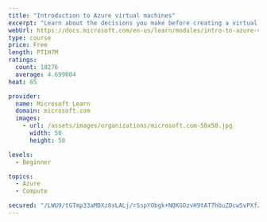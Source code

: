 ```yaml
---
title: "Introduction to Azure virtual machines"
excerpt: "Learn about the decisions you make before creating a virtual machine, the options to create and manage the VM, and the extensions and services you use to manage your VM."
webUrl: https://docs.microsoft.com/en-us/learn/modules/intro-to-azure-virtual-machines/
type: course
price: Free
length: PT1H7M
ratings:
  count: 18276
  average: 4.699004
heat: 65

provider:
  name: Microsoft Learn
  domain: microsoft.com
  images:
    - url: /assets/images/organizations/microsoft.com-50x50.jpg
      width: 50
      height: 50

levels:
  - Beginner

topics:
  - Azure
  - Compute

secured: "/LWU9/tGTmp33aMDXz8xLALj/rSspYObgk+NQKGOzvH9tAT7hbuZDcw5vPXfzyBHva7/9MPqFcrn+bhKMmsEhD2fHD/IGMQWD7Sq/e+1r3hXjJctb6VByWuroYSXaAjCPfPk2kUrKWsDspq4rmICm2QLxA+jNXfs8xPj8ibS12WZ88sw2RNHKMFNZ0wO5PmEdYxioROVCszBAc2jqvUx46kQs+CgPg533daxKmbTq4LBpNJXiOWaUqZIfZvUpoQuw2/W49jHXUEM8dG8vWznRSYG3SPh3U+ddrimrYVhf2YGRnpyZi3zfOFcnHzRhubvnFSUWOLiA4kG6dPvz8m6NGzozLp5GYzhKJUgxsdcvvpd/zSFGOTV8ag1eYi+RJAEZxehA7PoEDy70PZY/rielv9vc+qPMHW3jRbGCCsNiXrKTd+wZHj7EGC/JHP1FJ+h;UWBEQAHvjyqlebIJ/HPTyw=="
---
```


